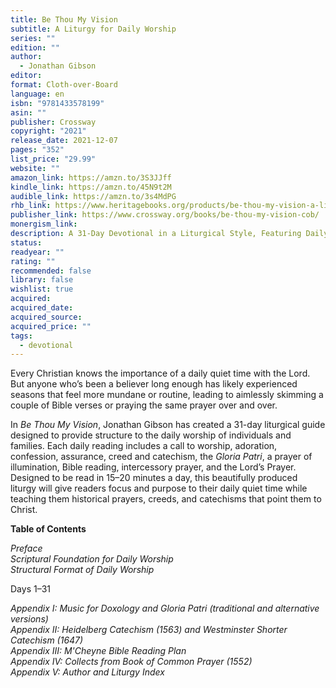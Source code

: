 ```yaml
---
title: Be Thou My Vision
subtitle: A Liturgy for Daily Worship
series: ""
edition: ""
author:
  - Jonathan Gibson
editor: 
format: Cloth-over-Board
language: en
isbn: "9781433578199"
asin: ""
publisher: Crossway
copyright: "2021"
release_date: 2021-12-07
pages: "352"
list_price: "29.99"
website: ""
amazon_link: https://amzn.to/3S3JJff
kindle_link: https://amzn.to/45N9t2M
audible_link: https://amzn.to/3s4MdPG
rhb_link: https://www.heritagebooks.org/products/be-thou-my-vision-a-liturgy-for-daily-worship-gibson.html
publisher_link: https://www.crossway.org/books/be-thou-my-vision-cob/
monergism_link: 
description: A 31-Day Devotional in a Liturgical Style, Featuring Daily Scripture Readings, Historical Prayers, Catechisms, and Creeds
status: 
readyear: ""
rating: ""
recommended: false
library: false
wishlist: true
acquired: 
acquired_date: 
acquired_source: 
acquired_price: ""
tags:
  - devotional
---
```

Every Christian knows the importance of a daily quiet time with the Lord. But anyone who’s been a believer long enough has likely experienced seasons that feel more mundane or routine, leading to aimlessly skimming a couple of Bible verses or praying the same prayer over and over. 

In _Be Thou My Vision_, Jonathan Gibson has created a 31-day liturgical guide designed to provide structure to the daily worship of individuals and families. Each daily reading includes a call to worship, adoration, confession, assurance, creed and catechism, the _Gloria Patri_, a prayer of illumination, Bible reading, intercessory prayer, and the Lord’s Prayer. Designed to be read in 15–20 minutes a day, this beautifully produced liturgy will give readers focus and purpose to their daily quiet time while teaching them historical prayers, creeds, and catechisms that point them to Christ.

**Table of Contents**

_Preface_   
_Scriptural Foundation for Daily Worship_  
_Structural Format of Daily Worship_

Days 1–31

_Appendix I: Music for Doxology and Gloria Patri (traditional and alternative versions)_  
_Appendix II: Heidelberg Catechism (1563) and Westminster Shorter Catechism (1647)_   
_Appendix III: M'Cheyne Bible Reading Plan_   
_Appendix IV: Collects from Book of Common Prayer (1552)_   
_Appendix V: Author and Liturgy Index_

